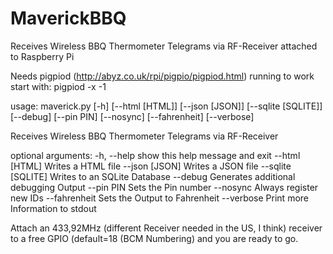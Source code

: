 # MaverickBBQ
Receives Wireless BBQ Thermometer Telegrams via RF-Receiver attached to Raspberry Pi

Needs pigpiod (http://abyz.co.uk/rpi/pigpio/pigpiod.html) running to work
start with: pigpiod -x -1


usage: maverick.py [-h] [--html [HTML]] [--json [JSON]] [--sqlite [SQLITE]]
                   [--debug] [--pin PIN] [--nosync] [--fahrenheit] [--verbose]

Receives Wireless BBQ Thermometer Telegrams via RF-Receiver

optional arguments:
  -h, --help         show this help message and exit
  --html [HTML]      Writes a HTML file
  --json [JSON]      Writes a JSON file
  --sqlite [SQLITE]  Writes to an SQLite Database
  --debug            Generates additional debugging Output
  --pin PIN          Sets the Pin number
  --nosync           Always register new IDs
  --fahrenheit       Sets the Output to Fahrenheit
  --verbose          Print more Information to stdout

  Attach an 433,92MHz (different Receiver needed in the US, I think) receiver to a free GPIO (default=18 (BCM Numbering) and you are ready to go.
